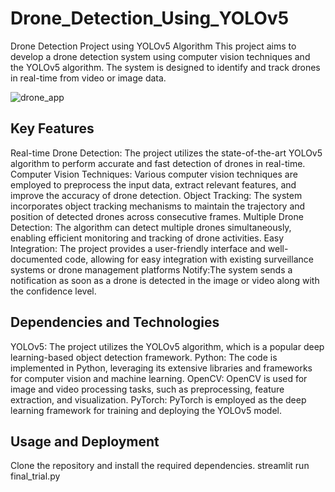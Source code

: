 # Drone_Detection_Using_YOLOv5


Drone Detection Project using YOLOv5 Algorithm
This project aims to develop a drone detection system using computer vision techniques and the YOLOv5 algorithm. The system is designed to identify and track drones in real-time from video or image data.






![drone_app](https://github.com/akashthakur4553/Drone_Detection_Using_YOLOv5/assets/117273921/0bf5234e-05cd-4614-be81-29de50728fb4)





## Key Features
Real-time Drone Detection: The project utilizes the state-of-the-art YOLOv5 algorithm to perform accurate and fast detection of drones in real-time.
Computer Vision Techniques: Various computer vision techniques are employed to preprocess the input data, extract relevant features, and improve the accuracy of drone detection.
Object Tracking: The system incorporates object tracking mechanisms to maintain the trajectory and position of detected drones across consecutive frames.
Multiple Drone Detection: The algorithm can detect multiple drones simultaneously, enabling efficient monitoring and tracking of drone activities.
Easy Integration: The project provides a user-friendly interface and well-documented code, allowing for easy integration with existing surveillance systems or drone management platforms
Notify:The system sends a notification as soon as a drone is detected in the image or video along with the confidence level.


## Dependencies and Technologies
YOLOv5: The project utilizes the YOLOv5 algorithm, which is a popular deep learning-based object detection framework.
Python: The code is implemented in Python, leveraging its extensive libraries and frameworks for computer vision and machine learning.
OpenCV: OpenCV is used for image and video processing tasks, such as preprocessing, feature extraction, and visualization.
PyTorch: PyTorch is employed as the deep learning framework for training and deploying the YOLOv5 model.

## Usage and Deployment
Clone the repository and install the required dependencies.
streamlit run final_trial.py


